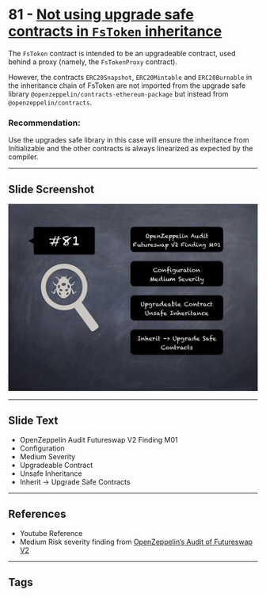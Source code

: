 
# 81 - [Not using upgrade safe contracts in `FsToken` inheritance](./Not%20using%20upgrade%20safe%20contracts%20in%20`FsToken`%20inheritance.md)

The `FsToken` contract is intended to be an upgradeable contract, used behind a proxy (namely, the `FsTokenProxy` contract). 

However, the contracts `ERC20Snapshot`, `ERC20Mintable` and `ERC20Burnable` in the inheritance chain of FsToken are not imported from the upgrade safe library `@openzeppelin/contracts-ethereum-package` but instead from `@openzeppelin/contracts`.

### Recommendation:
Use the upgrades safe library in this case will ensure the inheritance from Initializable and the other contracts is always linearized as expected by the compiler.
___
## Slide Screenshot
![081.jpg](../../images/7.%20Audit%20Findings%20101/081.jpg)
___
## Slide Text
- OpenZeppelin Audit Futureswap V2 Finding M01
- Configuration
- Medium Severity
- Upgradeable Contract
- Unsafe Inheritance
- Inherit -> Upgrade Safe Contracts
___
## References
- Youtube Reference
- Medium Risk severity finding from [OpenZeppelin’s Audit of Futureswap V2](https://blog.openzeppelin.com/futureswap-v2-audit/)
___
## Tags
